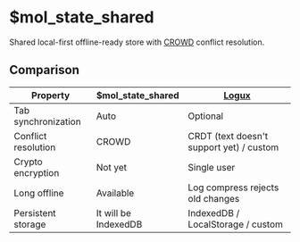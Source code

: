 # $mol_state_shared

Shared local-first offline-ready store with [CROWD](https://github.com/hyoo-ru/crowd.hyoo.ru) conflict resolution.

## Comparison

| Property            | $mol_state_shared           | [Logux](https://logux.io/)
|---------------------|-----------------------------|---------------------------
| Tab synchronization | Auto                        | Optional
| Conflict resolution | CROWD                       | CRDT (text doesn't support yet) / custom
| Crypto encryption   | Not yet                     | Single user
| Long offline        | Available                   | Log compress rejects old changes
| Persistent storage  | It will be IndexedDB        | IndexedDB / LocalStorage / custom
